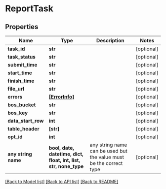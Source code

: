 # ReportTask


## Properties
Name | Type | Description | Notes
------------ | ------------- | ------------- | -------------
**task_id** | **str** |  | [optional] 
**task_status** | **str** |  | [optional] 
**submit_time** | **str** |  | [optional] 
**start_time** | **str** |  | [optional] 
**finish_time** | **str** |  | [optional] 
**file_url** | **str** |  | [optional] 
**errors** | [**[ErrorInfo]**](ErrorInfo.md) |  | [optional] 
**bos_bucket** | **str** |  | [optional] 
**bos_key** | **str** |  | [optional] 
**data_start_row** | **int** |  | [optional] 
**table_header** | **[str]** |  | [optional] 
**opt_id** | **int** |  | [optional] 
**any string name** | **bool, date, datetime, dict, float, int, list, str, none_type** | any string name can be used but the value must be the correct type | [optional]

[[Back to Model list]](../README.md#documentation-for-models) [[Back to API list]](../README.md#documentation-for-api-endpoints) [[Back to README]](../README.md)


